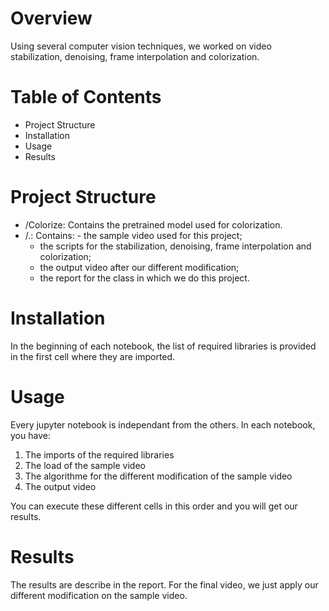# Overview

Using several computer vision techniques, we worked on video stabilization, denoising, frame interpolation and colorization. 

# Table of Contents

- Project Structure
- Installation
- Usage
- Results


# Project Structure

- /Colorize: Contains the pretrained model used for colorization.
- /.: Contains: - the sample video used for this project;
  - the scripts for the stabilization, denoising, frame interpolation and colorization;
  - the output video after our different modification;
  - the report for the class in which we do this project.

# Installation

In the beginning of each notebook, the list of required libraries is provided in the first cell where they are imported.

# Usage

Every jupyter notebook is independant from the others. In each notebook, you have:

1) The imports of the required libraries
2) The load of the sample video
3) The algorithme for the different modification of the sample video
4) The output video

You can execute these different cells in this order and you will get our results.

# Results

The results are describe in the report. For the final video, we just apply our different modification on the sample video.
